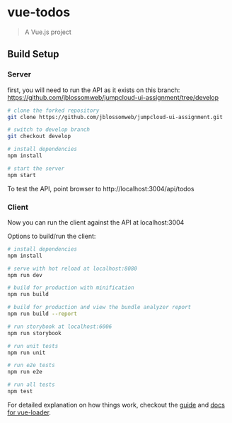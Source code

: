 # vue-todos

> A Vue.js project

## Build Setup

### Server

first, you will need to run the API as it exists on this branch:
https://github.com/jblossomweb/jumpcloud-ui-assignment/tree/develop

``` bash
# clone the forked repository
git clone https://github.com/jblossomweb/jumpcloud-ui-assignment.git

# switch to develop branch
git checkout develop

# install dependencies
npm install

# start the server
npm start
```

To test the API, point browser to http://localhost:3004/api/todos

### Client

Now you can run the client against the API at localhost:3004

Options to build/run the client:

``` bash
# install dependencies
npm install

# serve with hot reload at localhost:8080
npm run dev

# build for production with minification
npm run build

# build for production and view the bundle analyzer report
npm run build --report

# run storybook at localhost:6006
npm run storybook

# run unit tests
npm run unit

# run e2e tests
npm run e2e

# run all tests
npm test
```

For detailed explanation on how things work, checkout the [guide](http://vuejs-templates.github.io/webpack/) and [docs for vue-loader](http://vuejs.github.io/vue-loader).
